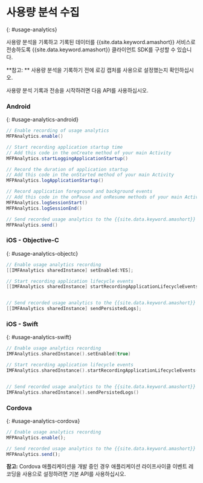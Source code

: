 # 사용량 분석 수집
{: #usage-analytics}

사용량 분석을 기록하고 기록된 데이터를 {{site.data.keyword.amashort}} 서비스로 전송하도록
{{site.data.keyword.amashort}} 클라이언트 SDK를 구성할 수 있습니다. 

**참고: ** 사용량 분석을 기록하기 전에 로깅 캡처를 사용으로 설정했는지 확인하십시오. 

사용량 분석 기록과 전송을 시작하려면 다음 API를 사용하십시오. 

### Android
{: #usage-analytics-android}

```Java
// Enable recording of usage analytics
MFPAnalytics.enable()

// Start recording application startup time
// Add this code in the onCreate method of your main Activity
MFPAnalytics.startLoggingApplicationStartup()

// Record the duration of application startup
// Add this code in the onStarted method of your main Activity
MFPAnalytics.logApplicationStartup()

// Record application foreground and background events
// Add this code in the onPause and onResume methods of your main Activity
MFPAnalytics.logSessionStart()
MFPAnalytics.logSessionEnd()

// Send recorded usage analytics to the {{site.data.keyword.amashort}} Service
MFPAnalytics.send()
```

### iOS - Objective-C
{: #usage-analytics-objectc}

```Objective-C
// Enable usage analytics recording
[[IMFAnalytics sharedInstance] setEnabled:YES];

// Start recording application lifecycle events
[[IMFAnalytics sharedInstance] startRecordingApplicationLifecycleEvents];


// Send recorded usage analytics to the {{site.data.keyword.amashort}} Service
[[IMFAnalytics sharedInstance] sendPersistedLogs];
```

### iOS - Swift
{: #usage-analytics-swift}

```Swift
// Enable usage analytics recording
IMFAnalytics.sharedInstance().setEnabled(true)

// Start recording application lifecycle events
IMFAnalytics.sharedInstance().startRecordingApplicationLifecycleEvents()


// Send recorded usage analytics to the {{site.data.keyword.amashort}} Service
IMFAnalytics.sharedInstance().sendPersistedLogs()
```

### Cordova
{: #usage-analytics-cordova}

```JavaScript
// Enable usage analytics recording
MFPAnalytics.enable();

// Send recorded usage analytics to the {{site.data.keyword.amashort}} Service
MFPAnalytics.send();
```
**참고:** Cordova 애플리케이션을 개발 중인 경우 애플리케이션 라이프사이클 이벤트 레코딩을
사용으로 설정하려면 기본 API를 사용하십시오. 
